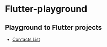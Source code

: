 # Flutter-playground

## Playground to Flutter projects

- [Contacts List](https://github.com/virginiarcruz/flutter-playground/tree/main/projects/contacts)
